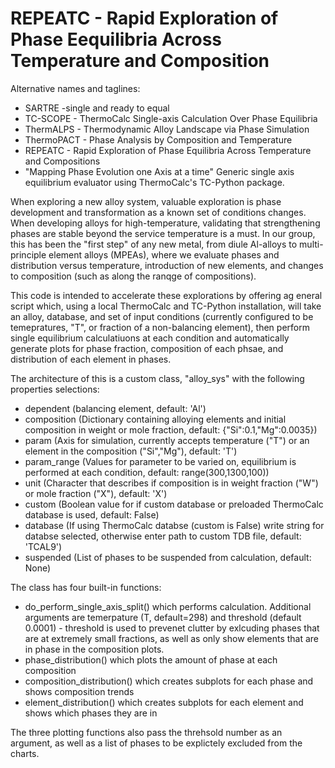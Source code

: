 # REPEATC - Rapid Exploration of Phase Eequilibria Across Temperature and Composition
Alternative names and taglines:
- SARTRE -single and ready to equal
- TC-SCOPE - ThermoCalc Single-axis Calculation Over Phase Equilibria
- ThermALPS - Thermodynamic Alloy Landscape via Phase Simulation
- ThermoPACT - Phase Analysis by Composition and Temperature
- REPEATC - Rapid Exploration of Phase Equilibria Across Temperature and Compositions
- "Mapping Phase Evolution one Axis at a time"
Generic single axis equilibrium evaluator using ThermoCalc's TC-Python package.

When exploring a new alloy system, valuable exploration is phase development and transformation as a known set of conditions changes. When developing alloys for high-temperature, validating that strengthening phases are stable beyond the service temperature is a must. In our group, this has been the "first step" of any new metal, from diule Al-alloys to multi-principle element alloys (MPEAs), where we evaluate phases and distribution versus temperature, introduction of new elements, and changes to composition (such as along the ranqge of compositions).

This code is intended to accelerate these explorations by offering ag eneral script which, using a local ThermoCalc and TC-Python installation, will take an alloy, database, and set of input conditions (currently configured to be temepratures, "T", or fraction of a non-balancing element), then perform single equilibrium calculatiuons at each condition and automatically generate plots for phase fraction, composition of each phsae, and distribution of each element in phases.

The architecture of this is a custom class, "alloy_sys" with the following properties selections:
- dependent (balancing element, default: 'Al')
- composition (Dictionary containing alloying elements and initial composition in weight or mole fraction, default: {"Si":0.1,"Mg":0.0035})
- param (Axis for simulation, currently accepts temperature ("T") or an element in the composition ("Si","Mg"), default: 'T')
- param_range (Values for parameter to be varied on, equilibrium is performed at each condition, default: range(300,1300,100))
- unit (Character that describes if composition is in weight fraction ("W") or mole fraction ("X"), default: 'X')
- custom (Boolean value for if custom database or preloaded ThermoCalc database is used, default: False)
- database (If using ThermoCalc databse (custom is False) write string for databse selected, otherwise enter path to custom TDB file, default: 'TCAL9')
- suspended (List of phases to be suspended from calculation, default: None)

The class has four built-in functions:
- do_perform_single_axis_split() which performs calculation. Additional arguments are temerpature (T, default=298) and threshold (default 0.0001) - threshold is used to prevenet clutter by exlcuding phases that are at extremely small fractions, as well as only show elements that are in phase in the composition plots.
- phase_distribution() which plots the amount of phase at each composition
- composition_distribution() which creates subplots for each phase and shows composition trends
- element_distribution() which creates subplots for each element and shows which phases they are in

The three plotting functions also pass the threhsold number as an argument, as well as a list of phases to be explictely excluded from the charts.
